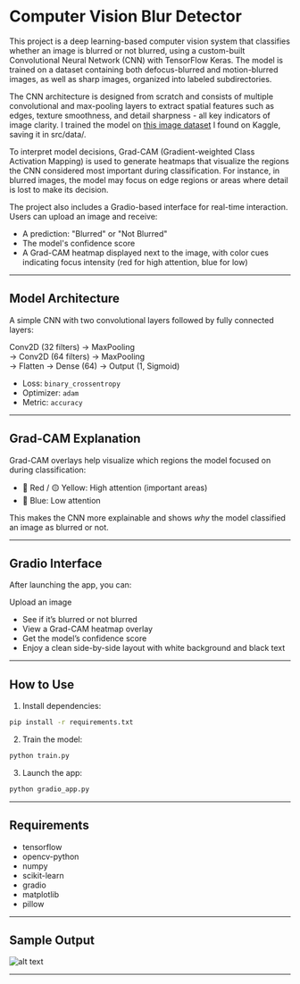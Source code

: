 # Computer Vision Blur Detector

This project is a deep learning-based computer vision system that classifies whether an image is blurred or not blurred, using a custom-built Convolutional Neural Network (CNN) with TensorFlow Keras. The model is trained on a dataset containing both defocus-blurred and motion-blurred images, as well as sharp images, organized into labeled subdirectories.

The CNN architecture is designed from scratch and consists of multiple convolutional and max-pooling layers to extract spatial features such as edges, texture smoothness, and detail sharpness - all key indicators of image clarity. I trained the model on [this image dataset](https://www.kaggle.com/datasets/kwentar/blur-dataset) I found on Kaggle, saving it in src/data/. 

To interpret model decisions, Grad-CAM (Gradient-weighted Class Activation Mapping) is used to generate heatmaps that visualize the regions the CNN considered most important during classification. For instance, in blurred images, the model may focus on edge regions or areas where detail is lost to make its decision.

The project also includes a Gradio-based interface for real-time interaction. Users can upload an image and receive:

- A prediction: "Blurred" or "Not Blurred"
- The model's confidence score
- A Grad-CAM heatmap displayed next to the image, with color cues indicating focus intensity (red for high attention, blue for low)

---

## Model Architecture

A simple CNN with two convolutional layers followed by fully connected layers:

Conv2D (32 filters) → MaxPooling  
→ Conv2D (64 filters) → MaxPooling  
→ Flatten → Dense (64) → Output (1, Sigmoid)

- Loss: `binary_crossentropy`  
- Optimizer: `adam`  
- Metric: `accuracy`

---

## Grad-CAM Explanation

Grad-CAM overlays help visualize which regions the model focused on during classification:

- 🔴 Red / 🟡 Yellow: High   attention (important areas)
- 🔵 Blue: Low attention

This makes the CNN more explainable and shows *why* the model classified an image as blurred or not.

---

## Gradio Interface

After launching the app, you can:

Upload an image  
- See if it’s blurred or not blurred
- View a Grad-CAM heatmap overlay  
- Get the model’s confidence score
- Enjoy a clean side-by-side layout with white background and black text

---

## How to Use

1. Install dependencies:
```bash
pip install -r requirements.txt
```

2. Train the model:
```bash
python train.py
```

3. Launch the app:
```bash
python gradio_app.py
````
---

## Requirements

- tensorflow  
- opencv-python  
- numpy  
- scikit-learn  
- gradio  
- matplotlib  
- pillow

---

## Sample Output
![alt text](https://github.com/tpaidich/cv-blur-detector/blob/main/example%20output.png?raw=true)

---
